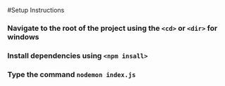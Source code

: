 #Setup Instructions

### Navigate to the root of the project using the ```<cd>``` or ```<dir>``` for windows
### Install dependencies using ```<npm insall>```
### Type the command ```nodemon index.js```